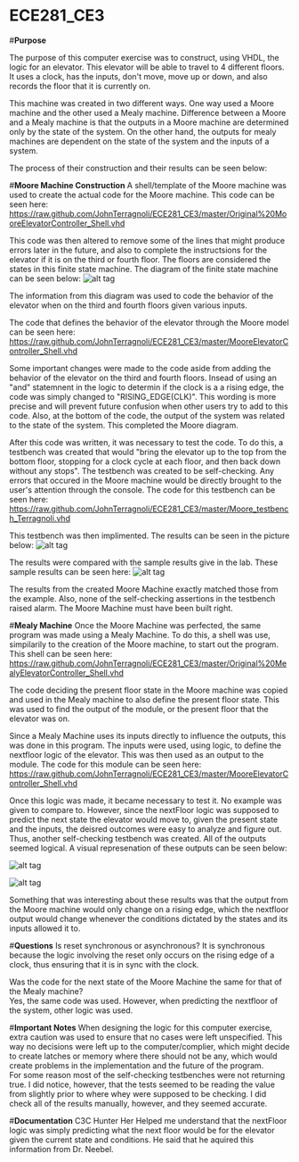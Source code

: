 ECE281_CE3
==========


#**Purpose**

The purpose of this computer exercise was to construct, using VHDL, the logic for an elevator.  This elevator will be able to travel to 4 different floors. It uses a clock, has the inputs, don't move, move up or down, and also records the floor that it is currently on.  

This machine was created in two different ways.  One way used a Moore machine and the other used a Mealy machine.  Difference between a Moore and a Mealy machine is that the outputs in a Moore machine are determined only by the state of the system.  On the other hand, the outputs for mealy machines are dependent on the state of the system and the inputs of a system.   

The process of their construction and their results can be seen below: 


#**Moore Machine Construction**
A shell/template of the Moore machine was used to create the actual code for the Moore machine.  This code can be seen here:  https://raw.github.com/JohnTerragnoli/ECE281_CE3/master/Original%20MooreElevatorController_Shell.vhd

This code was then altered to remove some of the lines that might produce errors later in the future, and also to complete the instructsions for the elevator if it is on the third or fourth floor.  The floors are considered the states in this finite state machine.  The diagram of the finite state machine can be seen below: 
![alt tag](https://raw.github.com/JohnTerragnoli/ECE281_CE3/master/FiniteStateDiagram.PNG "Finite State Diagram")


The information from this diagram was used to code the behavior of the elevator when on the third and fourth floors given various inputs.  


The code that defines the behavior of the elevator through the Moore model can be seen here: 
https://raw.github.com/JohnTerragnoli/ECE281_CE3/master/MooreElevatorController_Shell.vhd   

Some important changes were made to the code aside from adding the behavior of the elevator on the third and fourth floors.  Insead of using an "and" statemnent in the logic to determin if the clock is a a rising edge, the code was simply changed to "RISING_EDGE(CLK)".  This wording is more precise and will prevent future confusion when other users try to add to this code. Also, at the bottom of the code, the output of the system was related to the state of the system.  This completed the Moore diagram.  


After this code was written, it was necessary to test the code.  To do this, a testbench was created that would "bring the elevator up to the top from the bottom floor, stopping for a clock cycle at each floor, and then back down without any stops".  The testbench was created to be self-checking.  Any errors that occured in the Moore machine would be directly brought to the user's attention through the console.  The code for this testbench can be seen here: https://raw.github.com/JohnTerragnoli/ECE281_CE3/master/Moore_testbench_Terragnoli.vhd


This testbench was then implimented.  The results can be seen in the picture below: 
![alt tag](https://raw.github.com/JohnTerragnoli/ECE281_CE3/master/MooreTestbenchSnapchat.PNG "Results from Moore")

The results were compared with the sample results give in the lab.  These sample results can be seen here: 
![alt tag](https://raw.github.com/JohnTerragnoli/ECE281_CE3/master/ExampleScreenShot.PNG "Sample Results")

The results from the created Moore Machine exactly matched those from the example.  Also, none of the self-checking assertions in the testbench raised alarm.  The Moore Machine must have been built right.  


#**Mealy Machine**
Once the Moore Machine was perfected, the same program was made using a Mealy Machine.  To do this, a shell was use, simpilarily to the creation of the Moore machine, to start out the program.  This shell can be seen here: https://raw.github.com/JohnTerragnoli/ECE281_CE3/master/Original%20MealyElevatorController_Shell.vhd  


The code deciding the present floor state in the Moore machine was copied and used in the Mealy machine to also define the present floor state.  This was used to find the output of the module, or the present floor that the elevator was on.  

Since a Mealy Machine uses its inputs directly to influence the outputs, this was done in this program.  The inputs were used, using logic, to define the nextfloor logic of the elevator.  This was then used as an output to the module.  The code for this module can be seen here: https://raw.github.com/JohnTerragnoli/ECE281_CE3/master/MooreElevatorController_Shell.vhd


Once this logic was made, it became necessary to test it.  No example was given to compare to.  However, since the nextFloor logic was supposed to predict the next state the elevator would move to, given the present state and the inputs, the deisred outcomes were easy to analyze and figure out.  Thus, another self-checking testbench was created.  All of the outputs seemed logical.  A visual represenation of these outputs can be seen below:  

![alt tag](https://raw.github.com/JohnTerragnoli/ECE281_CE3/master/Mealy_Testbench_Terragnoli_screenshot1.PNG "Mealy Simulation Results")

![alt tag](https://raw.github.com/JohnTerragnoli/ECE281_CE3/master/Mealy_Testbench_Terragnoli_screenshot2.PNG "Mealy Simulation Results2")


Something that was interesting about these results was that the output from the Moore machine would only change on a rising edge, which the nextfloor output would change whenever the conditions dictated by the states and its inputs allowed it to.  



#**Questions**
Is reset synchronous or asynchronous? 
It is synchronous because the logic involving the reset only occurs on the rising edge of a clock, thus ensuring that it is in sync with the clock.  

Was the code for the next state of the Moore Machine the same for that of the Mealy machine?  
Yes, the same code was used.  However, when predicting the nextfloor of the system, other logic was used.  

#**Important Notes**
When designing the logic for this computer exercise, extra caution was used to ensure that no cases were left unspecified.  This way no decisions were left up to the computer/complier, which might decide to create latches or memory where there should not be any, which would create problems in the implementation and the future of the program.  
For some reason most of the self-checking testbenches were not returning true.  I did notice, however, that the tests seemed to be reading the value from slightly prior to where whey were supposed to be checking.  I did check all of the results manually, however, and they seemed accurate.  






#**Documentation**
C3C Hunter Her Helped me understand that the nextFloor logic was simply predicting what the next floor would be for the elevator given the current state and conditions.  He said that he aquired this information from Dr. Neebel.  

